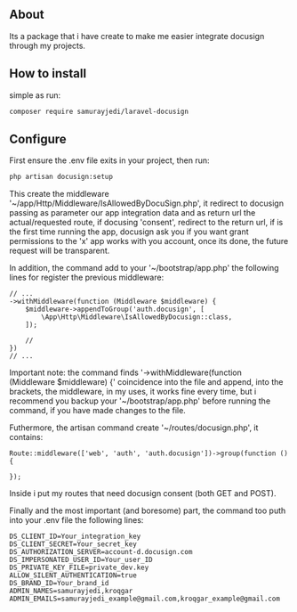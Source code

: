 ## About

Its a package that i have create to make me easier integrate docusign through my projects.

## How to install

simple as run:

```bash
composer require samurayjedi/laravel-docusign
```

## Configure

First ensure the .env file exits in your project, then run:

```bash
php artisan docusign:setup
```

This create the middleware '~/app/Http/Middleware/IsAllowedByDocuSign.php', it redirect to docusign passing as parameter our app integration data and as return url the actual/requested route, if docusing 'consent', redirect to the return url, if is the first time running the app, docusign ask you if you want grant permissions to the 'x' app works with you account, once its done, the future request will be transparent.

In addition, the command add to your '~/bootstrap/app.php' the following lines for register the previous middleware:

```
// ...
->withMiddleware(function (Middleware $middleware) {
    $middleware->appendToGroup('auth.docusign', [
        \App\Http\Middleware\IsAllowedByDocusign::class,
    ]);

    //
})
// ...
```

Important note: the command finds '->withMiddleware(function (Middleware $middleware) {' coincidence into the file and append, into the brackets, the middleware, in my uses, it works fine every time, but i recommend you backup your '~/bootstrap/app.php' before running the command, if you have made changes to the file.

Futhermore, the artisan command create '~/routes/docusign.php', it contains:

```
Route::middleware(['web', 'auth', 'auth.docusign'])->group(function () {
    
});
```

Inside i put my routes that need docusign consent (both GET and POST).

Finally and the most important (and boresome) part, the command too puth into your .env file the following lines:

```
DS_CLIENT_ID=Your_integration_key
DS_CLIENT_SECRET=Your_secret_key
DS_AUTHORIZATION_SERVER=account-d.docusign.com
DS_IMPERSONATED_USER_ID=Your_user_ID
DS_PRIVATE_KEY_FILE=private_dev.key
ALLOW_SILENT_AUTHENTICATION=true
DS_BRAND_ID=Your_brand_id
ADMIN_NAMES=samurayjedi,kroqgar
ADMIN_EMAILS=samurayjedi_example@gmail.com,kroqgar_example@gmail.com
```


